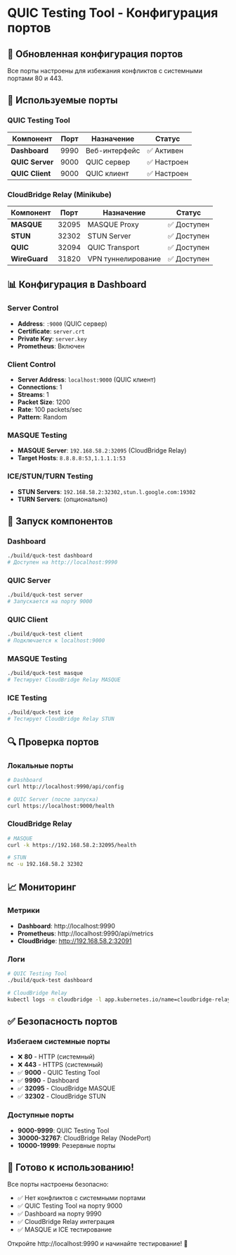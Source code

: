 # QUIC Testing Tool - Конфигурация портов

## 🎯 Обновленная конфигурация портов

Все порты настроены для избежания конфликтов с системными портами 80 и 443.

## 🔌 Используемые порты

### QUIC Testing Tool
| Компонент | Порт | Назначение | Статус |
|-----------|------|------------|--------|
| **Dashboard** | 9990 | Веб-интерфейс | ✅ Активен |
| **QUIC Server** | 9000 | QUIC сервер | ✅ Настроен |
| **QUIC Client** | 9000 | QUIC клиент | ✅ Настроен |

### CloudBridge Relay (Minikube)
| Компонент | Порт | Назначение | Статус |
|-----------|------|------------|--------|
| **MASQUE** | 32095 | MASQUE Proxy | ✅ Доступен |
| **STUN** | 32302 | STUN Server | ✅ Доступен |
| **QUIC** | 32094 | QUIC Transport | ✅ Доступен |
| **WireGuard** | 31820 | VPN туннелирование | ✅ Доступен |

## 📊 Конфигурация в Dashboard

### Server Control
- **Address**: `:9000` (QUIC сервер)
- **Certificate**: `server.crt`
- **Private Key**: `server.key`
- **Prometheus**: Включен

### Client Control
- **Server Address**: `localhost:9000` (QUIC клиент)
- **Connections**: 1
- **Streams**: 1
- **Packet Size**: 1200
- **Rate**: 100 packets/sec
- **Pattern**: Random

### MASQUE Testing
- **MASQUE Server**: `192.168.58.2:32095` (CloudBridge Relay)
- **Target Hosts**: `8.8.8.8:53,1.1.1.1:53`

### ICE/STUN/TURN Testing
- **STUN Servers**: `192.168.58.2:32302,stun.l.google.com:19302`
- **TURN Servers**: (опционально)

## 🚀 Запуск компонентов

### Dashboard
```bash
./build/quck-test dashboard
# Доступен на http://localhost:9990
```

### QUIC Server
```bash
./build/quck-test server
# Запускается на порту 9000
```

### QUIC Client
```bash
./build/quck-test client
# Подключается к localhost:9000
```

### MASQUE Testing
```bash
./build/quck-test masque
# Тестирует CloudBridge Relay MASQUE
```

### ICE Testing
```bash
./build/quck-test ice
# Тестирует CloudBridge Relay STUN
```

## 🔍 Проверка портов

### Локальные порты
```bash
# Dashboard
curl http://localhost:9990/api/config

# QUIC Server (после запуска)
curl https://localhost:9000/health
```

### CloudBridge Relay
```bash
# MASQUE
curl -k https://192.168.58.2:32095/health

# STUN
nc -u 192.168.58.2 32302
```

## 📈 Мониторинг

### Метрики
- **Dashboard**: http://localhost:9990
- **Prometheus**: http://localhost:9990/api/metrics
- **CloudBridge**: http://192.168.58.2:32091

### Логи
```bash
# QUIC Testing Tool
./build/quck-test dashboard

# CloudBridge Relay
kubectl logs -n cloudbridge -l app.kubernetes.io/name=cloudbridge-relay
```

## ✅ Безопасность портов

### Избегаем системные порты
- ❌ **80** - HTTP (системный)
- ❌ **443** - HTTPS (системный)
- ✅ **9000** - QUIC Testing Tool
- ✅ **9990** - Dashboard
- ✅ **32095** - CloudBridge MASQUE
- ✅ **32302** - CloudBridge STUN

### Доступные порты
- **9000-9999**: QUIC Testing Tool
- **30000-32767**: CloudBridge Relay (NodePort)
- **10000-19999**: Резервные порты

## 🎉 Готово к использованию!

Все порты настроены безопасно:
- ✅ Нет конфликтов с системными портами
- ✅ QUIC Testing Tool на порту 9000
- ✅ Dashboard на порту 9990
- ✅ CloudBridge Relay интеграция
- ✅ MASQUE и ICE тестирование

Откройте http://localhost:9990 и начинайте тестирование! 🚀

